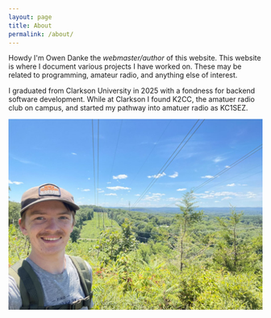 ```yaml
---
layout: page
title: About
permalink: /about/
---
```


Howdy I'm Owen Danke the *webmaster/author* of this website. 
This website is where I document various projects I have worked on.
These may be related to programming, amateur radio, and anything else of interest.

I graduated from Clarkson University in 2025 with a fondness for backend software development.
While at Clarkson I found K2CC, the amatuer radio club on campus, and started my pathway into amatuer radio as KC1SEZ.

![image](/assets/images/IMG_6284.jpg)